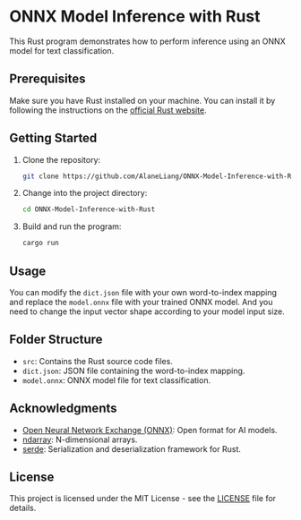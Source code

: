# ONNX Model Inference with Rust

This Rust program demonstrates how to perform inference using an ONNX model for text classification.

## Prerequisites

Make sure you have Rust installed on your machine. You can install it by following the instructions on the [official Rust website](https://www.rust-lang.org/).

## Getting Started

1. Clone the repository:

    ```bash
    git clone https://github.com/AlaneLiang/ONNX-Model-Inference-with-Rust.git
    ```

2. Change into the project directory:

    ```bash
    cd ONNX-Model-Inference-with-Rust

    ```

3. Build and run the program:

    ```bash
    cargo run
    ```

## Usage

You can modify the `dict.json` file with your own word-to-index mapping and replace the `model.onnx` file with your trained ONNX model. And you need to change the input vector shape according to your model input size.

## Folder Structure

- `src`: Contains the Rust source code files.
- `dict.json`: JSON file containing the word-to-index mapping.
- `model.onnx`: ONNX model file for text classification.

## Acknowledgments

- [Open Neural Network Exchange (ONNX)](https://onnx.ai/): Open format for AI models.
- [ndarray](https://docs.rs/ndarray/): N-dimensional arrays.
- [serde](https://serde.rs/): Serialization and deserialization framework for Rust.

## License

This project is licensed under the MIT License - see the [LICENSE](https://chat.openai.com/c/LICENSE) file for details.
